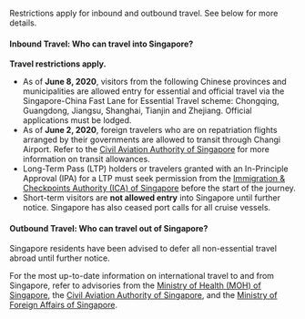 Restrictions apply for inbound and outbound travel. See below for more details.

#### Inbound Travel: Who can travel into Singapore?

**Travel restrictions apply.**

- As of **June 8, 2020**, visitors from the following Chinese provinces and municipalities are allowed entry for essential and official travel via the Singapore-China Fast Lane for Essential Travel scheme: Chongqing, Guangdong, Jiangsu, Shanghai, Tianjin and Zhejiang. Official applications must be lodged.
- As of **June 2, 2020**, foreign travelers who are on repatriation flights arranged by their governments are allowed to transit through Changi Airport. Refer to the [Civil Aviation Authority of Singapore](https://www.caas.gov.sg/who-we-are/newsroom/Detail/travelers-to-be-allowed-to-transit-through-changi-airport/) for more information on transit allowances.
- Long-Term Pass (LTP) holders or travelers granted with an In-Principle Approval (IPA) for a LTP must seek permission from the [Immigration & Checkpoints Authority (ICA) of Singapore](https://www.ica.gov.sg/news-and-publications/media-releases/media-release/entry-approval-required-for-all-long-term-pass-holders) before the start of the journey.
- Short-term visitors are **not allowed entry** into Singapore until further notice. Singapore has also ceased port calls for all cruise vessels.

#### Outbound Travel: Who can travel out of Singapore?

Singapore residents have been advised to defer all non-essential travel abroad until further notice.

For the most up-to-date information on international travel to and from Singapore, refer to advisories from the [Ministry of Health (MOH) of Singapore](https://www.moh.gov.sg/news-highlights/details/gradual-re-opening-of-travel-and-changes-to-border-measures), the [Civil Aviation Authority of Singapore](https://www.mfa.gov.sg/Newsroom/Press-Statements-Transcripts-and-Photos/2020/06/20200603-SG-CHINA-Fast-Lane-Essential-Travel), and the [Ministry of Foreign Affairs of Singapore](https://www.mfa.gov.sg/Newsroom/Press-Statements-Transcripts-and-Photos/2020/06/20200603-SG-CHINA-Fast-Lane-Essential-Travel).
